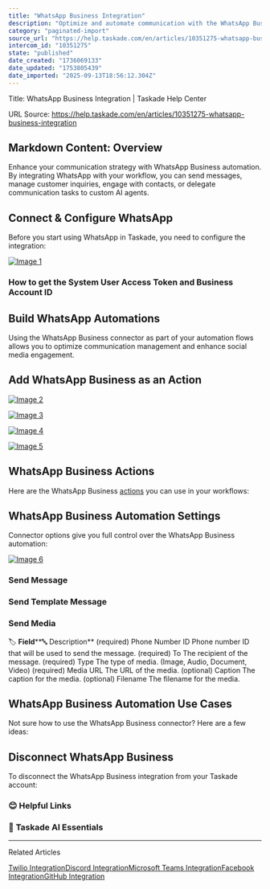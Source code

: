 ```yaml
---
title: "WhatsApp Business Integration"
description: "Optimize and automate communication with the WhatsApp Business integration."
category: "paginated-import"
source_url: "https://help.taskade.com/en/articles/10351275-whatsapp-business-integration"
intercom_id: "10351275"
state: "published"
date_created: "1736069133"
date_updated: "1753805439"
date_imported: "2025-09-13T18:56:12.304Z"
---
```


Title: WhatsApp Business Integration | Taskade Help Center

URL Source: https://help.taskade.com/en/articles/10351275-whatsapp-business-integration

Markdown Content:
**Overview**
------------

Enhance your communication strategy with WhatsApp Business automation. By integrating WhatsApp with your workflow, you can send messages, manage customer inquiries, engage with contacts, or delegate communication tasks to custom AI agents.

**Connect & Configure WhatsApp**
--------------------------------

Before you start using WhatsApp in Taskade, you need to configure the integration:

[![Image 1](https://downloads.intercomcdn.com/i/o/plyqw4hf/1337360588/79cbad6d70c0e502fff8cc64bed6/CleanShot+2025-01-16+at+11_25_01%402x.png?expires=1757791800&signature=1ae31f60647f6eebeb59a5e79d96a7dda7877f63998bfeb88375108658721412&req=dSMkEcp4nYRXUfMW1HO4zRMJTTK5k2AmqkKbu1t3dEJlFk%2F1Z3PKtUc6MaGY%0APgadECg%2B5pxU12gFi7U%3D%0A)](https://downloads.intercomcdn.com/i/o/plyqw4hf/1337360588/79cbad6d70c0e502fff8cc64bed6/CleanShot+2025-01-16+at+11_25_01%402x.png?expires=1757791800&signature=1ae31f60647f6eebeb59a5e79d96a7dda7877f63998bfeb88375108658721412&req=dSMkEcp4nYRXUfMW1HO4zRMJTTK5k2AmqkKbu1t3dEJlFk%2F1Z3PKtUc6MaGY%0APgadECg%2B5pxU12gFi7U%3D%0A)

### How to get the System User Access Token and Business Account ID

**Build WhatsApp Automations**
------------------------------

Using the WhatsApp Business connector as part of your automation flows allows you to optimize communication management and enhance social media engagement.

**Add WhatsApp Business as an Action**
--------------------------------------

[![Image 2](https://downloads.intercomcdn.com/i/o/plyqw4hf/1321779875/3003214af016ddb39baadbfe161d/build-hubspot-automation-1.jpg?expires=1757791800&signature=e8ee5daf3a44afaaca6747fe587e097e45e055fdb9402865ea3c95cc1182acfd&req=dSMlF855lIlYXPMW1HO4zXsGSnzCySWee0FqZOZQkD8JgI7GDjwUShOUgNk7%0AK%2FutlbBJmyen%2B7SWM18%3D%0A)](https://downloads.intercomcdn.com/i/o/plyqw4hf/1321779875/3003214af016ddb39baadbfe161d/build-hubspot-automation-1.jpg?expires=1757791800&signature=e8ee5daf3a44afaaca6747fe587e097e45e055fdb9402865ea3c95cc1182acfd&req=dSMlF855lIlYXPMW1HO4zXsGSnzCySWee0FqZOZQkD8JgI7GDjwUShOUgNk7%0AK%2FutlbBJmyen%2B7SWM18%3D%0A)

[![Image 3](https://downloads.intercomcdn.com/i/o/plyqw4hf/1321779876/fef85135a1b8e010ab114db7519e/build-hubspot-automation-2.jpg?expires=1757791800&signature=ce0e7428c82032b1c40d2a1a32b4736f1da9afa93b2f06cfa6f6c3a0ccd834c3&req=dSMlF855lIlYX%2FMW1HO4zQNlZgxIpOcj%2Btej9djFmAm81fXpgThJmfCLGpBk%0AJsLcfRU3Us7ldeyBHBU%3D%0A)](https://downloads.intercomcdn.com/i/o/plyqw4hf/1321779876/fef85135a1b8e010ab114db7519e/build-hubspot-automation-2.jpg?expires=1757791800&signature=ce0e7428c82032b1c40d2a1a32b4736f1da9afa93b2f06cfa6f6c3a0ccd834c3&req=dSMlF855lIlYX%2FMW1HO4zQNlZgxIpOcj%2Btej9djFmAm81fXpgThJmfCLGpBk%0AJsLcfRU3Us7ldeyBHBU%3D%0A)

[![Image 4](https://downloads.intercomcdn.com/i/o/plyqw4hf/1321787833/a2019d8b186106655833ae565b36/whatsapp-integration-1.jpg?expires=1757791800&signature=d07eeee774a4ec87cbf7a599236af48b81a5f22bce7c2ee26acf391ee01567fc&req=dSMlF852molcWvMW1HO4zcUZHELJz8S8gzZAIob1Or3ePNKxZu0ev7OLtmiD%0AtuseV3KN5cRb8F8IdlE%3D%0A)](https://downloads.intercomcdn.com/i/o/plyqw4hf/1321787833/a2019d8b186106655833ae565b36/whatsapp-integration-1.jpg?expires=1757791800&signature=d07eeee774a4ec87cbf7a599236af48b81a5f22bce7c2ee26acf391ee01567fc&req=dSMlF852molcWvMW1HO4zcUZHELJz8S8gzZAIob1Or3ePNKxZu0ev7OLtmiD%0AtuseV3KN5cRb8F8IdlE%3D%0A)

[![Image 5](https://downloads.intercomcdn.com/i/o/plyqw4hf/1321788274/28565ca36c06c4a0ef4855779e9a/whatsapp-integration-3.jpg?expires=1757791800&signature=87940524c125daa1bc9df00f9d632a1a8d3f1f67bd773ab2f13da83b17f6aa94&req=dSMlF852lYNYXfMW1HO4zS4KQ8JDv5MBPjoz70yY3K%2FNnUjjggl5fxSi8pCS%0ApXiPlZMd2xQpexWYSWE%3D%0A)](https://downloads.intercomcdn.com/i/o/plyqw4hf/1321788274/28565ca36c06c4a0ef4855779e9a/whatsapp-integration-3.jpg?expires=1757791800&signature=87940524c125daa1bc9df00f9d632a1a8d3f1f67bd773ab2f13da83b17f6aa94&req=dSMlF852lYNYXfMW1HO4zS4KQ8JDv5MBPjoz70yY3K%2FNnUjjggl5fxSi8pCS%0ApXiPlZMd2xQpexWYSWE%3D%0A)

**WhatsApp Business Actions**
-----------------------------

Here are the WhatsApp Business [actions](https://intercom.help/taskade/en/articles/8958467) you can use in your workflows:

**WhatsApp Business Automation Settings**
-----------------------------------------

Connector options give you full control over the WhatsApp Business automation:

[![Image 6](https://downloads.intercomcdn.com/i/o/plyqw4hf/1321790445/22ce9b4bc97f69975692ff0b2f02/whatsapp-integration-3.jpg?expires=1757791800&signature=4d1c28e91437090012baf4e6c52aee5c40ebf8197140b416f96d5556b16fdd6b&req=dSMlF853nYVbXPMW1HO4zcsjX2NYFr2%2Ft7kYM4ALuBbwPGTbDKqihVLBUXLZ%0AayJL3nbARNHmMHMy6%2Fs%3D%0A)](https://downloads.intercomcdn.com/i/o/plyqw4hf/1321790445/22ce9b4bc97f69975692ff0b2f02/whatsapp-integration-3.jpg?expires=1757791800&signature=4d1c28e91437090012baf4e6c52aee5c40ebf8197140b416f96d5556b16fdd6b&req=dSMlF853nYVbXPMW1HO4zcsjX2NYFr2%2Ft7kYM4ALuBbwPGTbDKqihVLBUXLZ%0AayJL3nbARNHmMHMy6%2Fs%3D%0A)

### Send Message

### Send Template Message

### Send Media

🏷️ **Field****🔤 Description**
(required) Phone Number ID Phone number ID that will be used to send the message.
(required) To The recipient of the message.
(required) Type The type of media. (Image, Audio, Document, Video)
(required) Media URL The URL of the media.
(optional) Caption The caption for the media.
(optional) Filename The filename for the media.

**WhatsApp Business Automation Use Cases**
------------------------------------------

Not sure how to use the WhatsApp Business connector? Here are a few ideas:

**Disconnect WhatsApp Business**
--------------------------------

To disconnect the WhatsApp Business integration from your Taskade account:

### **😊 Helpful Links**

### 🤖 **Taskade AI Essentials**

* * *

Related Articles

[Twilio Integration](https://help.taskade.com/en/articles/8958480-twilio-integration)[Discord Integration](https://help.taskade.com/en/articles/10300035-discord-integration)[Microsoft Teams Integration](https://help.taskade.com/en/articles/10300070-microsoft-teams-integration)[Facebook Integration](https://help.taskade.com/en/articles/10350096-facebook-integration)[GitHub Integration](https://help.taskade.com/en/articles/10393224-github-integration)
